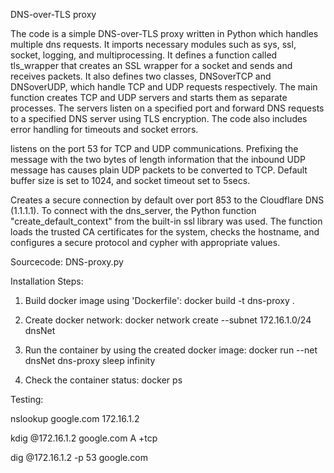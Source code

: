 DNS-over-TLS proxy

The code is a simple DNS-over-TLS proxy written in Python which handles multiple dns requests. It imports necessary modules such as sys, ssl, socket, logging, and multiprocessing. It defines a function called tls_wrapper that creates an SSL wrapper for a socket and sends and receives packets. It also defines two classes, DNSoverTCP and DNSoverUDP, which handle TCP and UDP requests respectively. The main function creates TCP and UDP servers and starts them as separate processes. The servers listen on a specified port and forward DNS requests to a specified DNS server using TLS encryption. The code also includes error handling for timeouts and socket errors.

listens on the port 53 for TCP and UDP communications. Prefixing the message with the two bytes of length information that the inbound UDP message has causes plain UDP packets to be converted to TCP. Default buffer size is set to 1024, and socket timeout set to 5secs.

Creates a secure connection by default over port 853 to the Cloudflare DNS (1.1.1.1). To connect with the dns_server, the Python function "create_default_context" from the built-in ssl library was used. The function loads the trusted CA certificates for the system, checks the hostname, and configures a secure protocol and cypher with appropriate values.

Sourcecode: DNS-proxy.py

Installation Steps:
1. Build docker image using 'Dockerfile':
docker build -t dns-proxy .

2. Create docker network:
docker network create --subnet 172.16.1.0/24 dnsNet

3. Run the container by using the created docker image:
docker run --net dnsNet dns-proxy sleep infinity

4. Check the container status:
docker ps


Testing: 

nslookup google.com 172.16.1.2

kdig @172.16.1.2 google.com A +tcp

dig @172.16.1.2 -p 53 google.com
